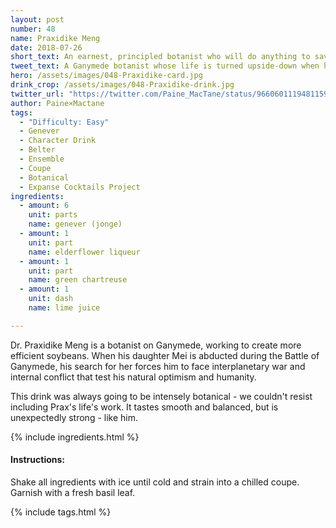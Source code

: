 ```yaml
---
layout: post
number: 48
name: Praxidike Meng
date: 2018-07-26
short_text: An earnest, principled botanist who will do anything to save his daughter.
tweet_text: A Ganymede botanist whose life is turned upside-down when his daughter Mei is taken by Protogen during the Battle of Ganymede.
hero: /assets/images/048-Praxidike-card.jpg
drink_crop: /assets/images/048-Praxidike-drink.jpg
twitter_url: "https://twitter.com/Paine_MacTane/status/966060111948115970"
author: Paine×Mactane
tags:
  - "Difficulty: Easy"
  - Genever
  - Character Drink
  - Belter
  - Ensemble
  - Coupe
  - Botanical
  - Expanse Cocktails Project
ingredients:
  - amount: 6
    unit: parts
    name: genever (jonge)
  - amount: 1
    unit: part
    name: elderflower liqueur
  - amount: 1
    unit: part
    name: green chartreuse
  - amount: 1
    unit: dash
    name: lime juice

---
```


Dr. Praxidike Meng is a botanist on Ganymede, working to create more efficient soybeans. When his daughter Mei is abducted during the Battle of Ganymede, his search for her forces him to face interplanetary war and internal conflict that test his natural optimism and humanity. 

This drink was always going to be intensely botanical - we couldn't resist including Prax's life's work. It tastes smooth and balanced, but is unexpectedly strong - like him. 

{% include ingredients.html %}

#### Instructions:

Shake all ingredients with ice until cold and strain into a chilled coupe. Garnish with a fresh basil leaf. 

{% include tags.html %}
